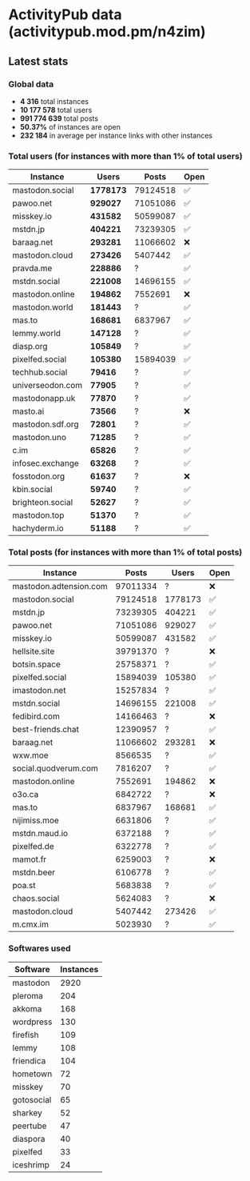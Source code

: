 
# ActivityPub data (activitypub.mod.pm/n4zim)

## Latest stats

### Global data
- **4 316** total instances
- **10 177 578** total users
- **991 774 639** total posts
- **50.37%** of instances are open
- **232 184** in average per instance links with other instances

### Total users (for instances with more than 1% of total users)
| Instance | Users | Posts | Open |
| -------- | ----- | ----- | ---- |
| mastodon.social | **1778173** | 79124518 | ✅ |
| pawoo.net | **929027** | 71051086 | ✅ |
| misskey.io | **431582** | 50599087 | ✅ |
| mstdn.jp | **404221** | 73239305 | ✅ |
| baraag.net | **293281** | 11066602 | ❌ |
| mastodon.cloud | **273426** | 5407442 | ✅ |
| pravda.me | **228886** | ? | ✅ |
| mstdn.social | **221008** | 14696155 | ✅ |
| mastodon.online | **194862** | 7552691 | ❌ |
| mastodon.world | **181443** | ? | ✅ |
| mas.to | **168681** | 6837967 | ✅ |
| lemmy.world | **147128** | ? | ✅ |
| diasp.org | **105849** | ? | ✅ |
| pixelfed.social | **105380** | 15894039 | ✅ |
| techhub.social | **79416** | ? | ✅ |
| universeodon.com | **77905** | ? | ✅ |
| mastodonapp.uk | **77870** | ? | ✅ |
| masto.ai | **73566** | ? | ❌ |
| mastodon.sdf.org | **72801** | ? | ✅ |
| mastodon.uno | **71285** | ? | ✅ |
| c.im | **65826** | ? | ✅ |
| infosec.exchange | **63268** | ? | ✅ |
| fosstodon.org | **61637** | ? | ❌ |
| kbin.social | **59740** | ? | ✅ |
| brighteon.social | **52627** | ? | ✅ |
| mastodon.top | **51370** | ? | ✅ |
| hachyderm.io | **51188** | ? | ✅ |

### Total posts (for instances with more than 1% of total posts)
| Instance | Posts | Users | Open |
| -------- | ----- | ----- | ---- |
| mastodon.adtension.com | 97011334 | ? | ❌ |
| mastodon.social | 79124518 | 1778173 | ✅ |
| mstdn.jp | 73239305 | 404221 | ✅ |
| pawoo.net | 71051086 | 929027 | ✅ |
| misskey.io | 50599087 | 431582 | ✅ |
| hellsite.site | 39791370 | ? | ❌ |
| botsin.space | 25758371 | ? | ✅ |
| pixelfed.social | 15894039 | 105380 | ✅ |
| imastodon.net | 15257834 | ? | ✅ |
| mstdn.social | 14696155 | 221008 | ✅ |
| fedibird.com | 14166463 | ? | ❌ |
| best-friends.chat | 12390957 | ? | ✅ |
| baraag.net | 11066602 | 293281 | ❌ |
| wxw.moe | 8566535 | ? | ✅ |
| social.quodverum.com | 7816207 | ? | ✅ |
| mastodon.online | 7552691 | 194862 | ❌ |
| o3o.ca | 6842722 | ? | ❌ |
| mas.to | 6837967 | 168681 | ✅ |
| nijimiss.moe | 6631806 | ? | ✅ |
| mstdn.maud.io | 6372188 | ? | ✅ |
| pixelfed.de | 6322778 | ? | ✅ |
| mamot.fr | 6259003 | ? | ❌ |
| mstdn.beer | 6106778 | ? | ✅ |
| poa.st | 5683838 | ? | ✅ |
| chaos.social | 5624083 | ? | ❌ |
| mastodon.cloud | 5407442 | 273426 | ✅ |
| m.cmx.im | 5023930 | ? | ✅ |

### Softwares used
| Software | Instances |
| -------- | --------- |
| mastodon | 2920 |
| pleroma | 204 |
| akkoma | 168 |
| wordpress | 130 |
| firefish | 109 |
| lemmy | 108 |
| friendica | 104 |
| hometown | 72 |
| misskey | 70 |
| gotosocial | 65 |
| sharkey | 52 |
| peertube | 47 |
| diaspora | 40 |
| pixelfed | 33 |
| iceshrimp | 24 |
